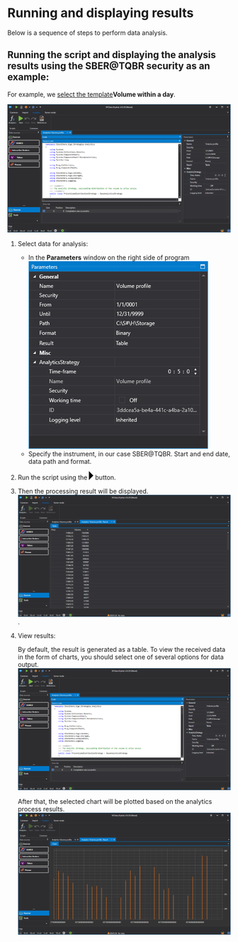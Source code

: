 # Running and displaying results

Below is a sequence of steps to perform data analysis.

## Running the script and displaying the analysis results using the SBER@TQBR security as an example:

For example, we [select the template](HydraAnalyticsScripts.md)**Volume within a day**.

![hydra analitics main 01](../images/hydra_analitics_main_01.png)

1. Select data for analysis:
   - In the **Parameters** window on the right side of program![hydra analitics parameters](../images/hydra_analitics_parameters.png)
   - Specify the instrument, in our case SBER@TQBR. Start and end date, data path and format.
2. Run the script using the ![hydra analitics run](../images/hydra_analitics_run.png) button.
3. Then the processing result will be displayed.![hydra analitics table](../images/hydra_analitics_table.png). 
4. View results:

   By default, the result is generated as a table. To view the received data in the form of charts, you should select one of several options for data output.![hydra analitics main 01](../images/hydra_analitics_main_01.png)

   After that, the selected chart will be plotted based on the analytics process results.![hydra analitics chart](../images/hydra_analitics_chart.png)
